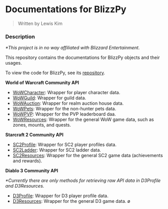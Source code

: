 # Documentations for BlizzPy
> Written by Lewis Kim

### Description

_*This project is in no way affiliated with Blizzard Entertainment._

This repository contains the documentations for BlizzPy objects and their usages.

To view the code for BlizzPy, see its [repository](https://github.com/lounotlew/BlizzPy).

**World of Warcraft Community API**

- [WoWCharacter](https://github.com/lounotlew/BlizzPy/blob/master/docs/WoWCharacter.md): Wrapper for player character data.
- [WoWGuild](https://github.com/lounotlew/BlizzPy/blob/master/docs/WoWGuild.md): Wrapper for guild data.
- [WoWAuction](https://github.com/lounotlew/BlizzPy/blob/master/docs/WoWAuction.md): Wrapper for realm auction house data.
- [WoWPets](https://github.com/lounotlew/BlizzPy/blob/master/docs/WoWPets.md): Wrapper for the non-hunter pets data.
- [WoWPVP](https://github.com/lounotlew/BlizzPy/blob/master/docs/WoWPVP.md): Wrapper for the PVP leaderboard daa.
- [WoWResources](https://github.com/lounotlew/BlizzPy/blob/master/docs/WoWResources.md): Wrapper for the general WoW game data, such as zones, mounts, and quests.

**Starcraft 2 Community API**

- [SC2Profile](https://github.com/lounotlew/BlizzPy/blob/master/docs/SC2Profile.md): Wrapper for SC2 player profiles data.
- [SC2Ladder](https://github.com/lounotlew/BlizzPy/blob/master/docs/SC2Ladder.md): Wrapper for SC2 ladder data.
- [SC2Resources](https://github.com/lounotlew/BlizzPy/blob/master/docs/SC2Resources.md): Wrapper for the general SC2 game data (achievements and rewards).

**Diablo 3 Community API**

_*Currently there are only methods for retrieving raw API data in D3Profile and D3Resources._

- [D3Profile](https://github.com/lounotlew/BlizzPy/blob/master/docs/D3Profile.md): Wrapper for D3 player profile data.
- [D3Resources](https://github.com/lounotlew/BlizzPy/blob/master/docs/D3Resources.md): Wrapper for the general D3 game data.
ø
